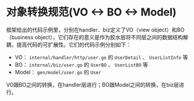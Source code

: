 # 对象转换规范(VO <-> BO <-> Model)

框架给出的代码示例里，分别在handler、biz定义了VO（view object）和BO（business object），它们存在的意义是作为胶水层将不同层之间的数据结构解耦，提高代码的可扩展性。它们的代码示例分别如下：

* VO： `internal/handler/http/user.go` 的 `UserDetail` 、 `UserListInfo` 等
* BO： `internal/biz/user.go` 的 `UserBO` 、 `UserListBO` 等
* Model： `gen/model/user.go` 的 `User`

VO跟BO之间的转换，在handler层进行；BO跟Model之间的转换，在biz层进行。
